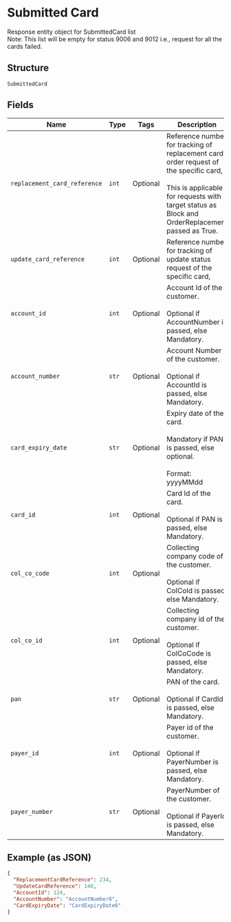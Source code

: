 
# Submitted Card

Response entity object for SubmittedCard list <br/>Note: This list will be empty for status 9006 and 9012 i.e., request for all the cards failed.

## Structure

`SubmittedCard`

## Fields

| Name | Type | Tags | Description |
|  --- | --- | --- | --- |
| `replacement_card_reference` | `int` | Optional | Reference number for tracking of replacement card order request of the specific card,<br /><br>This is applicable for requests with target status as Block and OrderReplacement passed as True. |
| `update_card_reference` | `int` | Optional | Reference number for tracking of update status request of the specific card, |
| `account_id` | `int` | Optional | Account Id of the customer.<br /><br>Optional if AccountNumber is passed, else Mandatory. |
| `account_number` | `str` | Optional | Account Number of the customer.<br /><br>Optional if AccountId is passed, else Mandatory. |
| `card_expiry_date` | `str` | Optional | Expiry date of the card.<br /><br>Mandatory if PAN is passed, else optional.<br /><br>Format: yyyyMMdd |
| `card_id` | `int` | Optional | Card Id of the card.<br /><br>Optional if PAN is passed, else Mandatory. |
| `col_co_code` | `int` | Optional | Collecting company code of the customer. <br /><br>Optional if ColCoId is passed, else Mandatory.<br /> |
| `col_co_id` | `int` | Optional | Collecting company id of the customer. <br /><br>Optional if ColCoCode is passed, else Mandatory.<br /> |
| `pan` | `str` | Optional | PAN of the card.<br /><br>Optional if CardId is passed, else Mandatory.<br /> |
| `payer_id` | `int` | Optional | Payer id of the customer.<br /><br>Optional if PayerNumber is passed, else Mandatory. |
| `payer_number` | `str` | Optional | PayerNumber of the customer.<br /><br>Optional if PayerId is passed, else Mandatory. |

## Example (as JSON)

```json
{
  "ReplacementCardReference": 234,
  "UpdateCardReference": 140,
  "AccountId": 124,
  "AccountNumber": "AccountNumber8",
  "CardExpiryDate": "CardExpiryDate6"
}
```

